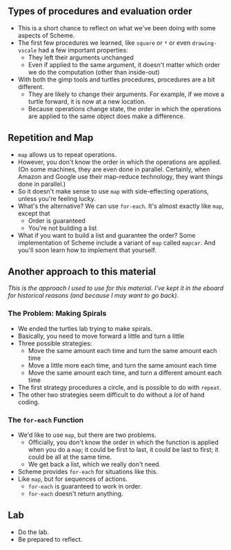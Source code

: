 Types of procedures and evaluation order
----------------------------------------

* This is a short chance to reflect on what we've been doing with
  some aspects of Scheme.
* The first few procedures we learned, like `square` or `*` or
  even `drawing-vscale` had a few important properties:
    * They left their arguments unchanged
    * Even if applied to the same argument, it doesn't matter which
      order we do the computation (other than inside-out)
* With both the gimp tools and turtles procedures, procedures are
  a bit different.
    * They are likely to change their arguments.  For example, if we
      move a turtle forward, it is now at a new location.
    * Because operations change state, the order in which the operations
      are applied to the same object does make a difference.

Repetition and Map
------------------

* `map` allows us to repeat operations.
* However, you don't know the order in which the operations are applied.
  (On some machines, they are even done in parallel.  Certainly, when
  Amazon and Google use their map-reduce technology, they want things
  done in parallel.)
* So it doesn't make sense to use `map` with side-effecting operations,
  unless you're feeling lucky.
* What's the alternative?  We can use `for-each`.  It's almost exactly
  like `map`, except that
     * Order is guaranteed
     * You're not building a list
* What if you want to build a list and guarantee the order?  Some
  implementation of Scheme include a variant of `map` called
  `mapcar`.  And you'll soon learn how to implement that yourself.

Another approach to this material
---------------------------------

_This is the approach I used to use for this material.  I've kept it in
the eboard for historical reasons (and because I may want to go back)._

### The Problem: Making Spirals

* We ended the turtles lab trying to make spirals.
* Basically, you need to move forward a little and turn a little
* Three possible strategies:
    * Move the same amount each time and turn the same amount each time
    * Move a little more each time, and turn the same amount each time
    * Move the same amount each time, and turn a different amount each
    time
* The first strategy procedures a circle, and is possible to do with
  `repeat`.  
* The other two strategies seem difficult to do without a *lot* of 
  hand coding.

### The `for-each` Function

* We'd like to use `map`, but there are two problems.
    * Officially, you don't know the order in which the function is
      applied when you do a `map`; it could be first to last,
      it could be last to first; it could be all at the same time.
    * We get back a list, which we really don't need.
* Scheme provides `for-each` for situations like this.
* Like `map`, but for sequences of actions.
    * `for-each` is guaranteed to work in order.
    * `for-each` doesn't return anything.

Lab
---

* Do the lab.
* Be prepared to reflect.
